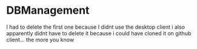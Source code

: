 # DBManagement
I had to delete the first one because I didnt use the desktop client
i also apparently didnt have to delete it because i could have cloned it on github client... the more you know
